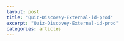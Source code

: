 ```yaml
---
layout: post
title: "Quiz-Discovey-External-id-prod"
excerpt: "Quiz-Discovey-External-id-prod"
categories: articles
---
```

<div class="apester-media" data-media-id="5f6870955d50bee0c7adea89" external-id="123456" height="362"></div><script async src="https://static.apester.com/js/sdk/latest/apester-sdk.js"></script>

